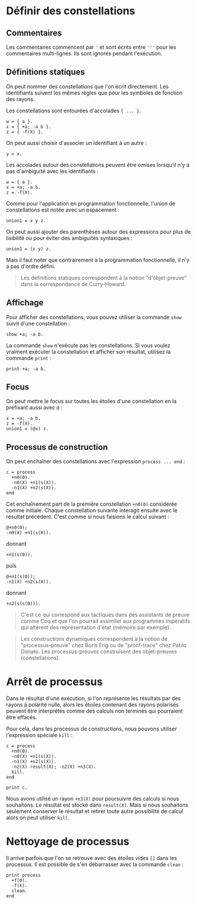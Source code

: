 # Définir des constellations

## Commentaires

Les commentaires commencent par `'` et sont écrits entre `'''` pour
les commentaires multi-lignes. Ils sont ignorés pendant l'exécution.

## Définitions statiques

On peut nommer des constellations que l'on écrit directement. Les identifiants
suivent les mêmes règles que pour les symboles de fonction des rayons.

Les constellations sont entourées d'accolades `{ ... }`.

```
w = { a }.
x = { +a; -a b }.
z = { -f(X) }.
```

On peut aussi choisir d'associer un identifiant à un autre :

```
y = x.
```

Les accolades autour des constellations peuvent être omises lorsqu'il
n'y a pas d'ambiguïté avec les identifiants :

```
w = { a }.
x = +a; -a b.
z = -f(X).
```

Comme pour l'application en programmation fonctionnelle, l'union de
constellations est notée avec un espacement :

```
union1 = x y z.
```

On peut aussi ajouter des parenthèses autour des expressions pour
plus de lisibilité ou pour éviter des ambiguïtés syntaxiques :

```
union1 = (x y) z.
```

Mais il faut noter que contrairement à la programmation fonctionnelle,
il n'y a pas d'ordre défini.

> Les définitions statiques correspondent à la notion "d'objet-preuve"
> dans la correspondance de Curry-Howard.

## Affichage

Pour afficher des constellations, vous pouvez utiliser la commande `show`
suivit d'une constellation :

```
show +a; -a b.
```

La commande `show` n'exécute pas les constellations. Si vous voulez vraiment
exécuter la constellation et afficher son résultat, utilisez la commande
`print` :

```
print +a; -a b.
```

## Focus

On peut mettre le focus sur toutes les étoiles d'une constellation en
la préfixant aussi avec `@` :

```
x = +a; -a b.
z = -f(X).
union1 = (@x) z.
```

## Processus de construction

On peut enchaîner des constellations avec l'expression `process ... end` :

```
c = process
  +n0(0).
  -n0(X) +n1(s(X)).
  -n1(X) +n2(s(X)).
end
```

Cet enchaînement part de la première constellation `+n0(0)` considérée comme
initiale. Chaque constellation suivante interagit ensuite avec le résultat
précédent. C'est comme si nous faisions le calcul suivant :

```
@+n0(0);
-n0(X) +n1(s(X)).
```

donnant

```
+n1(s(0)).
```

puis

```
@+n1(s(0));
-n1(X) +n2(s(X)).
```

donnant

```
+n2(s(s(0))).
```

> C'est ce qui correspond aux tactiques dans des assistants de preuve comme Coq
et que l'on pourrait assimiler aux programmes impératifs qui altèrent des
représentation d'état (mémoire par exemple).

> Les constructions dynamiques correspondent à la notion de "processus-preuve"
chez Boris Eng ou de "proof-trace" chez Pablo Donato. Les processus-preuves
construisent des objet-preuves (constellations).

# Arrêt de processus

Dans le résultat d'une exécution, si l'on représente les résultats par des
rayons à polarité nulle, alors les étoiles contenant des rayons polarisés
peuvent être interprétés comme des calculs non terminés qui pourraient être
effacés.

Pour cela, dans les processus de constructions, nous pouvons utiliser
l'expression spéciale `kill` :

```
c = process
  +n0(0).
  -n0(X) +n1(s(X)).
  -n1(X) +n2(s(X)).
  -n2(X) result(X); -n2(X) +n3(X).
  kill.
end

print c.
```

Nous avons utilisé un rayon `+n3(X)` pour poursuivre des calculs
si nous souhaitons. Le résultat est stocké dans `result(X)`.
Mais si nous souhaitons seulement conserver le résultat et retirer toute
autre possibilité de calcul alors on peut utiliser `kill`.

# Nettoyage de processus

Il arrive parfois que l'on se retrouve avec des étoiles vides `[]` dans
les processus. Il est possible de s'en débarrasser avec la commande `clean` :

```
print process
  +f(0).
  -f(X).
  clean.
end
```
